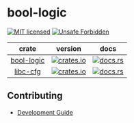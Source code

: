 # bool-logic

[![MIT licensed][license-badge]][license-url]
[![Unsafe Forbidden][unsafe-forbidden-badge]][unsafe-forbidden-url]

[license-badge]: https://img.shields.io/badge/license-MIT-blue.svg
[license-url]: ./LICENSE
[unsafe-forbidden-badge]: https://img.shields.io/badge/unsafe-forbidden-success.svg
[unsafe-forbidden-url]: https://github.com/rust-secure-code/safety-dance/

|               crate               |                                               version                                               |                                      docs                                      |
| :-------------------------------: | :-------------------------------------------------------------------------------------------------: | :----------------------------------------------------------------------------: |
| [bool-logic](./crates/bool-logic) | [![crates.io](https://img.shields.io/crates/v/bool-logic.svg)](https://crates.io/crates/bool-logic) | [![docs.rs](https://docs.rs/bool-logic/badge.svg)](https://docs.rs/bool-logic) |
|   [libc-cfg](./crates/libc-cfg)   |   [![crates.io](https://img.shields.io/crates/v/libc-cfg.svg)](https://crates.io/crates/libc-cfg)   |   [![docs.rs](https://docs.rs/libc-cfg/badge.svg)](https://docs.rs/libc-cfg)   |

## Contributing

+ [Development Guide](./CONTRIBUTING.md)
